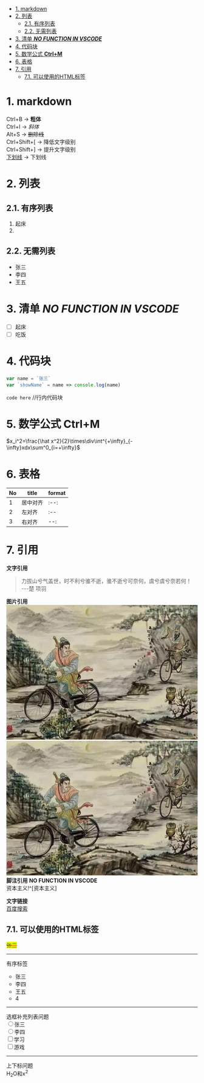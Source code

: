 - [1. markdown](#1-markdown)
- [2. 列表](#2-列表)
  - [2.1. 有序列表](#21-有序列表)
  - [2.2. 无需列表](#22-无需列表)
- [3. 清单 ***NO FUNCTION IN VSCODE***](#3-清单-no-function-in-vscode)
- [4. 代码块](#4-代码块)
- [5. 数学公式 **Ctrl+M**](#5-数学公式-ctrlm)
- [6. 表格](#6-表格)
- [7. 引用](#7-引用)
  - [7.1. 可以使用的HTML标签](#71-可以使用的html标签)
# 1. markdown
 
Ctrl+B          → **粗体**  
Ctrl+I          → *斜体*  
Alt+S           → ~~删除线~~  
Ctrl+Shift+[    → 降低文字级别  
Ctrl+Shift+]    → 提升文字级别  
<u>下划线</u>   → 下划线

# 2. 列表
## 2.1. 有序列表
1. 起床
2. 
## 2.2. 无需列表
- 张三
- 李四
- 王五
# 3. 清单 ***NO FUNCTION IN VSCODE***
- [ ] 起床  
- [ ] 吃饭
# 4. 代码块
``` javascript
var name = `张三`
var `showName` = name => console.log(name)
```
`code here`  //行内代码块
# 5. 数学公式 **Ctrl+M**
$x_i^2=\frac{\hat x^2}{2}\times\div\int^{+\infty}_{-\infty}xdx\sum^0_{i=+\infty}$
# 6. 表格
| No  | title    | format |
| --- | -------- | ------ |
| 1   | 居中对齐 | :--:   |
| 2   | 左对齐   | :--    |
| 3   | 右对齐   | --:    |

# 7. 引用
**文字引用**
> 力拔山兮气盖世，时不利兮骓不逝，骓不逝兮可奈何，虞兮虞兮奈若何！  
> ---楚 项羽   

**图片引用**   
![萧何月下追韩信](xiaohezhuihanxin.jpeg)   
![萧何月下追韩信](%E8%90%A7%E4%BD%95%40%E8%BF%BD%E9%9F%A9%E4%BF%A1.jpeg) 
**脚注引用** **NO FUNCTION IN VSCODE**  
资本主义!^[资本主义]  
[^资本主义]:1321  
[百度][id]  
[id]:baidu.com"搜索"  

**文字链接**  
[百度搜索](https://www.baidu.com)
## 7.1. 可以使用的HTML标签
<span style="text-decoration:line-through;text-decoration-color:red;color:green;background:yellow;">张三</span>
<hr>有序标签
<ol style="list-style:circle">
<li>张三</li>
<li>李四</li>
<li>王五</li>
<li>4</li>
</ol>
<hr>选框补充列表问题  <br/>
<input type="radio" name="name">张三<br/>
<input type="radio" name="name">李四<br/>
<input type="checkbox" name="things">学习<br/>
<input type="checkbox" name="things">游戏<br/>


<hr>上下标问题  <br/>
H<sub>2</sub>O和x<sup>2</sup>  
